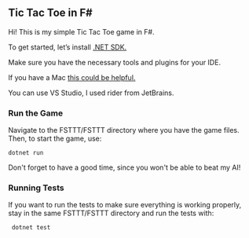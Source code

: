 ## Tic Tac Toe in F#

Hi! This is my simple Tic Tac Toe game in F#.

To get started, let’s install [.NET SDK.](https://dotnet.microsoft.com/en-us/download/dotnet/6.0) 

Make sure you have the necessary tools and plugins for your IDE.

If you have a Mac [this could be helpful.](https://fsharp.org/use/mac/)

You can use VS Studio, I used rider from JetBrains. 


### Run the Game

Navigate to the FSTTT/FSTTT directory where you have the game files. Then, to start the game, use:

    dotnet run

Don't forget to have a good time, since you won't be able to beat my AI!


### Running Tests

If you want to run the tests to make sure everything is working properly, stay in the same FSTTT/FSTTT directory and run the tests with:

     dotnet test

